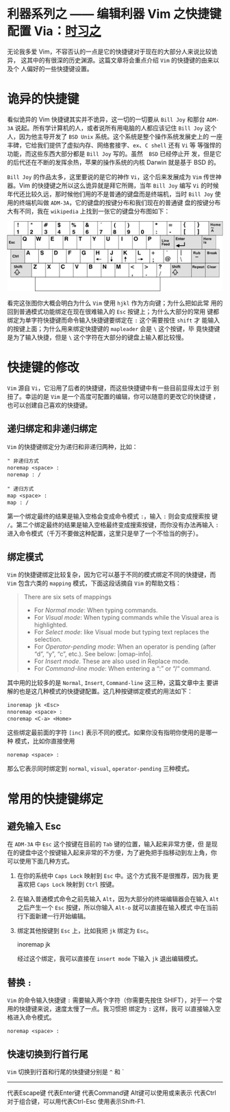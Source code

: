 # <Vim>利器系列之 —— 编辑利器 Vim 之快捷键配置 Via：[时习之](http://blog.guorongfei.com/2015/09/03/vim-shortcut/)

无论我多爱 Vim，不容否认的一点是它的快捷键对于现在的大部分人来说比较诡异， 这其中的有很深的历史渊源。这篇文章将会重点介绍 `Vim` 的快捷键的由来以及个 人偏好的一些快捷键设置。

# 诡异的快捷键

看似诡异的 Vim 快捷键其实并不诡异，这一切的一切要从 `Bill Joy` 和那台 `ADM-3A` 说起。所有学计算机的人，或者说所有用电脑的人都应该记住 `Bill Joy` 这个人，因为他主导开发了 `BSD Unix` 系统。这个系统是整个操作系统发展史上的 一座丰碑，它给我们提供了虚拟内存、网络套接字、`ex`、`C shell` 还有 `Vi` 等 等强悍的功能，而这些东西大部分都是 `Bill Joy` 写的。虽然　`BSD` 已经停止开 发，但是它的后代还在不断的发挥余热，苹果的操作系统的内核 Darwin 就是基于 BSD 的。

`Bill Joy` 的作品太多，这里要说的是它的神作 `Vi`，这个后来发展成为 `Vim` 传世神器。Vim 的快捷键之所以这么诡异就是拜它所赐，当年 `Bill Joy` 编写 `Vi` 的时候年代还比较久远，那时候他们用的不是普通的键盘而是终端机，当时 `Bill Joy` 使用的终端机叫做 `ADM-3A`，它的键盘的按键分布和我们现在的普通键 盘的按键分布大有不同，我在 `wikipedia` 上找到一张它的键盘分布图如下：

![adm3a](../../img/adm3a.svg)

看完这张图你大概会明白为什么 `Vim` 使用 `hjkl` 作为方向键；为什么把如此常 用的回到普通模式功能绑定在现在很难输入的 `Esc` 按键上；为什么大部分的常用 键都绑定为单字符快捷键而命令输入快捷键要绑定在 `:` 这个需要按住 `shift` 才 能输入的按键上面；为什么用来绑定快捷键的 `mapleader` 会是 `\` 这个按键，毕 竟快捷键是为了输入快捷，但是 `\` 这个字符在大部分的键盘上输入都比较慢。

# 快捷键的修改

`Vim` 源自 `Vi`，它沿用了后者的快捷键，而这些快捷键中有一些目前显得太过于 别扭了。幸运的是 `Vim` 是一个高度可配置的编辑，你可以随意的更改它的快捷键 ，也可以创建自己喜欢的快捷键。

## 递归绑定和非递归绑定

`Vim` 的快捷键绑定分为递归和非递归两种，比如：

```
" 非递归方式
noremap <space> :
noremap : /

" 递归方式
map <space> :
map : /

```

第一个绑定最终的结果是输入空格会变成命令模式 `:`，输入 `:` 则会变成搜索按 键 `/`。第二个绑定最终的结果是输入空格最终变成搜索按键，而你没有办法再输入 `:` 进入命令模式（千万不要做这种配置，这里只是举了一个不恰当的例子）。

## 绑定模式

`Vim` 的快捷键绑定比较复杂，因为它可以基于不同的模式绑定不同的快捷键，而 `Vim` 包含六类的 `mapping` 模式，下面这段话摘自 `Vim` 的帮助文档：

> There are six sets of mappings
> 
> * For *Normal mode*: When typing commands.
> * For *Visual mode*: When typing commands while the Visual area is highlighted.
> * For *Select mode*: like Visual mode but typing text replaces the selection.
> * For *Operator-pending mode*: When an operator is pending (after “d”, “y”, “c”, etc.). See below: |omap-info|.
> * For *Insert mode*. These are also used in Replace mode.
> * For *Command-line mode*: When entering a “:” or “/“ command.

其中用的比较多的是 `Normal`, `Insert`, `Command-line` 这三种，这篇文章中主 要讲解的也是这几种模式的快捷键配置。这几种按键绑定模式的用法如下：

```
inoremap jk <Esc>
nnoremap <space> :
cnoremap <C-a> <Home>

```

这些绑定最前面的字符 `[inc]` 表示不同的模式。如果你没有指明你使用的是哪一种 模式，比如你直接使用

```
noremap <space> :

```

那么它表示同时绑定到 `normal`, `visual`, `operator-pending` 三种模式。

# 常用的快捷键绑定

## 避免输入 Esc

在 `ADM-3A` 中 `Esc` 这个按键在目前的 `Tab` 键的位置，输入起来非常方便，但 是现在的键盘中这个按键输入起来非常的不方便，为了避免把手指移动到左上角，你 可以使用下面几种方式。

1. 在你的系统中 `Caps Lock` 映射到 `Esc` 中。这个方式我不是很推荐，因为我 更喜欢把 `Caps Lock` 映射到 `Ctrl` 按键。

2. 在输入普通模式命令之前先输入 `Alt`，因为大部分的终端编辑器会在输入 `Alt` 之后产生一个 `Esc` 按键，所以你输入 `Alt-o` 就可以直接在输入模式 中在当前行下面新建一行开始编辑。

3. 绑定其他按键到 `Esc` 上，比如我把 `jk` 绑定为 `Esc`。

    inoremap jk

    经过这个绑定，我可以直接在 `insert mode` 下输入 `jk` 退出编辑模式。

## 替换 `:`

`Vim` 的命令输入快捷键 `:` 需要输入两个字符（你需要先按住 SHIFT），对于一 个常用的快捷键来说，速度太慢了一点。我习惯把 绑定为 `:` 这样，我可 以直接输入空格进入命令模式。

```
noremap <space> :

```

## 快速切换到行首行尾

`Vim` 切换到行首和行尾的快捷键分别是 `^` 和 `

***** 
 
<Esc>代表Escape键
<CR>代表Enter键
<D>代表Command键
Alt键可以使用<M-key>或<A-key>来表示
<C>代表Ctrl
对于组合键，可以用<C-Esc>代表Ctrl-Esc
使用<S-F1>表示Shift-F1.

